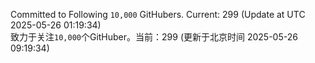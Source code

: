 Committed to Following `10,000` GitHubers. Current: <!-- FOLLOWING_COUNT -->299<!-- FOLLOWING_COUNT --> (Update at UTC <!-- LAST_UPDATED -->2025-05-26 01:19:34<!-- LAST_UPDATED -->)<br>
致力于关注`10,000`个GitHuber。当前：<!-- FOLLOWING_COUNT -->299<!-- FOLLOWING_COUNT --> (更新于北京时间 <!-- LAST_UPDATED_CST -->2025-05-26 09:19:34<!-- LAST_UPDATED_CST -->)
